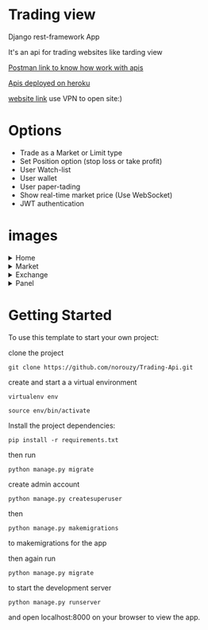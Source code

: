 # Trading view
Django rest-framework App 

It's an api for trading websites like tarding view

[Postman link to know how work with apis](https://www.getpostman.com/collections/b664690060c634638fe5)

[Apis deployed on heroku](https://norouzyteam.herokuapp.com
)

[website link](https://trading-app-five.vercel.app/) use VPN to open site:)

# Options
* Trade as a Market or Limit type
* Set Position option (stop loss or take profit)
* User Watch-list
* User wallet
* User paper-tading
* Show real-time market price (Use WebSocket)
* JWT authentication
# images


<details>
  <summary>Home</summary>
  <img src="https://user-images.githubusercontent.com/77892796/179959284-2f4afab2-c3e3-458b-958c-e95a0cc8df94.png" name="image-name">
  <img src="https://user-images.githubusercontent.com/77892796/179959296-7f6329f4-3483-439d-b9ca-c3c4d86e69d8.png" name="image-name">
</details>
<details>
  <summary>Market</summary>
  <img src="https://user-images.githubusercontent.com/77892796/179959299-659259f4-50bc-4405-8ba3-eb30dfe0d469.png" name="image-name">
  <img src="https://user-images.githubusercontent.com/77892796/179961590-7ab072b1-0776-47da-855b-5bd75a72cbfa.png" name="image-name">
  <img src="https://user-images.githubusercontent.com/77892796/179961597-459d0d77-ec4a-43cc-b77f-131c9eb0240a.png" name="image-name">
</details>

<details>
  <summary>Exchange</summary>
  <img src="https://user-images.githubusercontent.com/77892796/179962061-74ce6716-ab8f-4e4f-9f3f-fdd8d717eee7.png" name="image-name">
  <img src="https://user-images.githubusercontent.com/77892796/179962075-ed749c65-1e23-4b34-8e43-211fe91a5995.png" name="image-name">
  <img src="https://user-images.githubusercontent.com/77892796/179962076-4722e482-d98c-42f5-96fc-71af736824c2.png" name="image-name">
  <img src="https://user-images.githubusercontent.com/77892796/179962081-9f3ff443-40a0-4970-a3d6-9c54002fe721.png" name="image-name">
</details>

<details>
  <summary>Panel</summary>
  <img src="https://user-images.githubusercontent.com/77892796/179962603-11868cba-0dd5-4cb7-a667-03a0d5c3e42f.png" name="image-name">
  <img src="https://user-images.githubusercontent.com/77892796/179962614-6ef23f75-9701-494d-8afb-1a91c080a152.png" name="image-name">
  <img src="https://user-images.githubusercontent.com/77892796/179962620-a949a5e9-ddd3-4df2-92ad-fee68f8f7d1f.png" name="image-name">
</details>


# Getting Started
To use this template to start your own project:

clone the project

    git clone https://github.com/norouzy/Trading-Api.git
    
create and start a a virtual environment

    virtualenv env

    source env/bin/activate

Install the project dependencies:

    pip install -r requirements.txt

    
then run

    python manage.py migrate

create admin account

    python manage.py createsuperuser
      
then

    python manage.py makemigrations

to makemigrations for the app

then again run

    python manage.py migrate

to start the development server

    python manage.py runserver

and open localhost:8000 on your browser to view the app.


